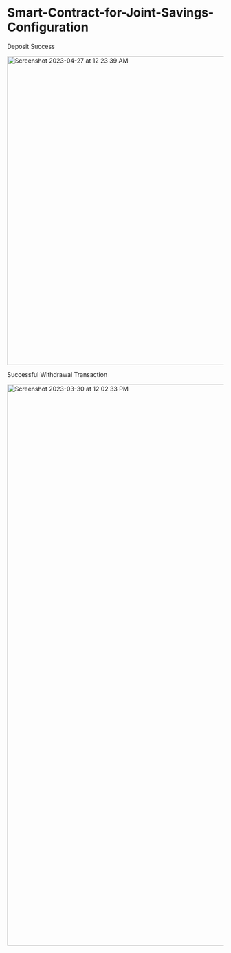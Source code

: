 # Smart-Contract-for-Joint-Savings-Configuration

Deposit Success

<img width="717" alt="Screenshot 2023-04-27 at 12 23 39 AM" src="https://user-images.githubusercontent.com/54637095/234767242-ae9eba2a-527d-4052-829e-c5b886dada46.png">

Successful Withdrawal Transaction

<img width="1304" alt="Screenshot 2023-03-30 at 12 02 33 PM" src="https://user-images.githubusercontent.com/54637095/234767738-6c9bda8f-19db-4422-9441-16c11a4e679a.png">
